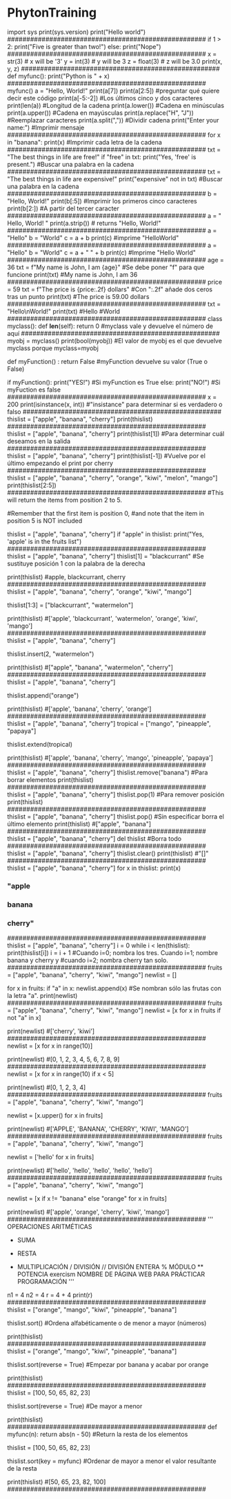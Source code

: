 # PhytonTraining
import sys
print(sys.version)
print("Hello world")
####################################################
if 1 > 2:
  print("Five is greater than two!")
else:
  print("Nope")
####################################################
x = str(3)    # x will be '3'
y = int(3)    # y will be 3
z = float(3)  # z will be 3.0
print(x, y, z)
####################################################
def myfunc():
  print("Python is " + x)
####################################################
myfunc()
a = "Hello, World!"
print(a[7])
print(a[2:5]) #preguntar qué quiere decir este código
print(a[-5:-2]) #Los últimos cinco y dos caracteres
print(len(a)) #Longitud de la cadena
print(a.lower()) #Cadena en minúsculas
print(a.upper()) #Cadena en mayúsculas
print(a.replace("H", "J")) #Reemplazar caracteres
print(a.split(",")) #Dividir cadena
print("Enter your name:") #Imprimir mensaje
####################################################
for x in "banana":
  print(x) #Imprimir cada letra de la cadena
####################################################
txt = "The best things in life are free!"
if "free" in txt:
  print("Yes, 'free' is present.") #Buscar una palabra en la cadena
####################################################
txt = "The best things in life are expensive!"
print("expensive" not in txt) #Buscar una palabra en la cadena
####################################################
b = "Hello, World!"
print(b[:5]) #Imprimir los primeros cinco caracteres
print(b[2:]) #A partir del tercer caracter
####################################################
a = " Hello, World! "
print(a.strip()) # returns "Hello, World!"
####################################################
a = "Hello"
b = "World"
c = a + b
print(c) #imprime "HelloWorld"
####################################################
a = "Hello"
b = "World"
c = a + " " + b
print(c) #Imprime "Hello World"
####################################################
age = 36
txt = f"My name is John, I am {age}" #Se debe poner "f" para que funcione
print(txt) #My name is John, I am 36
####################################################
price = 59
txt = f"The price is {price:.2f} dollars" #Con ":.2f" añade dos ceros tras un punto
print(txt) #The price is 59.00 dollars
####################################################
txt = "Hello\nWorld!"
print(txt) #Hello
           #World
####################################################
class myclass():
  def __len__(self):
    return 0 #myclass vale y devuelve el número de aquí
####################################################
myobj = myclass()
print(bool(myobj)) #El valor de myobj es el que devuelve myclass porque myclass=myobj

def myFunction() :
  return False #myFunction devuelve su valor (True o False)

if myFunction():
  print("YES!") #Si myFunction es True
else:
  print("NO!") #Si myFuction es false
####################################################
x = 200
print(isinstance(x, int)) #"insistance" para determinar si es verdadero o falso
####################################################
thislist = ["apple", "banana", "cherry"]
print(thislist)
####################################################
thislist = ["apple", "banana", "cherry"]
print(thislist[1]) #Para determinar cuál deseamos en la salida
####################################################
thislist = ["apple", "banana", "cherry"]
print(thislist[-1]) #Vuelve por el último empezando el print por cherry
####################################################
thislist = ["apple", "banana", "cherry", "orange", "kiwi", "melon", "mango"]
print(thislist[2:5])
####################################################
#This will return the items from position 2 to 5.

#Remember that the first item is position 0,
#and note that the item in position 5 is NOT included

thislist = ["apple", "banana", "cherry"]
if "apple" in thislist:
  print("Yes, 'apple' is in the fruits list")
####################################################
thislist = ["apple", "banana", "cherry"]
thislist[1] = "blackcurrant" #Se sustituye posición 1 con la palabra de la derecha

print(thislist) #apple, blackcurrant, cherry
####################################################
thislist = ["apple", "banana", "cherry", "orange", "kiwi", "mango"]

thislist[1:3] = ["blackcurrant", "watermelon"]

print(thislist) #['apple', 'blackcurrant', 'watermelon', 'orange', 'kiwi', 'mango']
####################################################
thislist = ["apple", "banana", "cherry"]

thislist.insert(2, "watermelon")

print(thislist) #["apple", "banana", "watermelon", "cherry"]
####################################################
thislist = ["apple", "banana", "cherry"]

thislist.append("orange")

print(thislist) #['apple', 'banana', 'cherry', 'orange']
####################################################
thislist = ["apple", "banana", "cherry"]
tropical = ["mango", "pineapple", "papaya"]

thislist.extend(tropical)

print(thislist) #['apple', 'banana', 'cherry', 'mango', 'pineapple', 'papaya']
####################################################
thislist = ["apple", "banana", "cherry"]
thislist.remove("banana") #Para borrar elementos
print(thislist)
####################################################
thislist = ["apple", "banana", "cherry"]
thislist.pop(1) #Para remover posición
print(thislist)
####################################################
thislist = ["apple", "banana", "cherry"]
thislist.pop() #Sin especificar borra el último elemento
print(thislist) #["apple", "banana"]
####################################################
thislist = ["apple", "banana", "cherry"]
del thislist #Borra todo
####################################################
thislist = ["apple", "banana", "cherry"]
thislist.clear()
print(thislist) #"[]"
####################################################
thislist = ["apple", "banana", "cherry"]
for x in thislist:
  print(x)
### "apple
### banana
### cherry"
####################################################
thislist = ["apple", "banana", "cherry"]
i = 0
while i < len(thislist):
  print(thislist[i])
  i = i + 1 #Cuando i=0; nombra los tres. Cuando i=1; nombre banana y cherry y
  #cuando i=2; nombra cherry tan solo.
####################################################
fruits = ["apple", "banana", "cherry", "kiwi", "mango"]
newlist = []

for x in fruits:
  if "a" in x:
    newlist.append(x)
#Se nombran sólo las frutas con la letra "a".
print(newlist)
####################################################
fruits = ["apple", "banana", "cherry", "kiwi", "mango"]
newlist = [x for x in fruits if not "a" in x]

print(newlist) #['cherry', 'kiwi']
####################################################
newlist = [x for x in range(10)]

print(newlist) #[0, 1, 2, 3, 4, 5, 6, 7, 8, 9]
####################################################
newlist = [x for x in range(10) if x < 5]

print(newlist) #[0, 1, 2, 3, 4]
####################################################
fruits = ["apple", "banana", "cherry", "kiwi", "mango"]

newlist = [x.upper() for x in fruits]

print(newlist) #['APPLE', 'BANANA', 'CHERRY', 'KIWI', 'MANGO']
####################################################
fruits = ["apple", "banana", "cherry", "kiwi", "mango"]

newlist = ['hello' for x in fruits]

print(newlist) #['hello', 'hello', 'hello', 'hello', 'hello']
####################################################
fruits = ["apple", "banana", "cherry", "kiwi", "mango"]

newlist = [x if x != "banana" else "orange" for x in fruits]

print(newlist) #['apple', 'orange', 'cherry', 'kiwi', 'mango']
####################################################
'''
OPERACIONES ARITMÉTICAS
+ SUMA
- RESTA
* MULTIPLICACIÓN
/ DIVISIÓN
// DIVISIÓN ENTERA
% MÓDULO
** POTENCIA
exercism NOMBRE DE PÁGINA WEB PARA PRÁCTICAR PROGRAMACIÓN
'''

n1 = 4
n2 = 4
r = 4 + 4
print(r)
####################################################
thislist = ["orange", "mango", "kiwi", "pineapple", "banana"]

thislist.sort() #Ordena alfabéticamente o de menor a mayor (números)

print(thislist)
####################################################
thislist = ["orange", "mango", "kiwi", "pineapple", "banana"]

thislist.sort(reverse = True) #Empezar por banana y acabar por orange

print(thislist)
####################################################
thislist = [100, 50, 65, 82, 23]

thislist.sort(reverse = True) #De mayor a menor

print(thislist)
####################################################
def myfunc(n):
  return abs(n - 50) #Return la resta de los elementos

thislist = [100, 50, 65, 82, 23]

thislist.sort(key = myfunc) #Ordenar de mayor a menor el valor resultante de la resta

print(thislist) #[50, 65, 23, 82, 100]
####################################################
